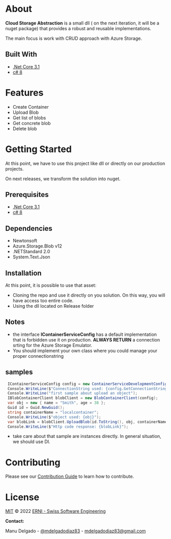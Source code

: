 # About 
**Cloud Storage Abstraction** is a small dll ( on the next iteration, it will be a nuget package) that provides a robust and reusable implementations. 

The main focus is work with CRUD approach with Azure Storage.

## Built With

- [.Net Core 3.1](https://docs.microsoft.com/es-es/dotnet/core/whats-new/dotnet-core-3-1)
- [c# 8](https://docs.microsoft.com/es-es/dotnet/csharp/whats-new/csharp-8)


# Features
- Create Container
- Upload Blob
- Get list of blobs
- Get concrete blob
- Delete blob

# Getting Started
At this point, we have to use this project like dll or directly on our production projects.

On next releases, we transform the solution into nuget. 

## Prerequisites

 - [.Net Core 3.1](https://docs.microsoft.com/es-es/dotnet/core/whats-new/dotnet-core-3-1)
- [c# 8](https://docs.microsoft.com/es-es/dotnet/csharp/whats-new/csharp-8)


## Dependencies

- Newtonsoft 
- Azure.Storage.Blob v12 
- .NETStandard 2.0
- System.Text.Json

## Installation
At this point, it is possible to use that asset:
- Cloning the repo and use it directly on you solution. On this way, you will have access too entire code. 
- Using the dll located on Release folder

## Notes

- the interface **IContainerServiceConfig** has a default implementation that is forbidden use it on production. **ALWAYS RETURN** a connection srting for the Azure Storage Emulator. 
- You should implement your own class where you could manage your proper connectionstring

## samples

```c#
 IContainerServiceConfig config = new ContainerServiceDevelopmentConfig();
 Console.WriteLine($"ConnectionString used: {config.GetConnectionString()}");
 Console.WriteLine("first sample about upload an object");
 IBlobContainerClient blobClient = new BlobContainerClient(config);
 var obj = new { name = "Smith", age = 38 };
 Guid id = Guid.NewGuid();
 string containerName = "localcontainer";
 Console.WriteLine($"object used: {obj}");
 var blobLink = blobClient.UploadBlob(id.ToString(), obj, containerName).Result;
 Console.WriteLine($"Http code response: {blobLink}");
```
* take care about that sample are instances directly. In general situation, we should use DI. 

# Contributing

Please see our [Contribution Guide](CONTRIBUTING.md) to learn how to contribute.

# License

[MIT](LICENSE) © 2022 [ERNI - Swiss Software Engineering](https://www.betterask.erni)

**Contact:** 

Manu Delgado  - [@mdelgadodiaz83](https://twitter.com/MDelgadoDiaz83) - mdelgadodiaz83@gmail.com